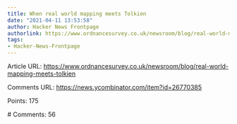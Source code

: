 ```yaml
---
title: When real world mapping meets Tolkien
date: "2021-04-11 13:53:58"
author: Hacker News Frontpage
authorlink: https://www.ordnancesurvey.co.uk/newsroom/blog/real-world-mapping-meets-tolkien
tags:
- Hacker-News-Frontpage
---
```


<p>Article URL: <a href="https://www.ordnancesurvey.co.uk/newsroom/blog/real-world-mapping-meets-tolkien">https://www.ordnancesurvey.co.uk/newsroom/blog/real-world-mapping-meets-tolkien</a></p>
<p>Comments URL: <a href="https://news.ycombinator.com/item?id=26770385">https://news.ycombinator.com/item?id=26770385</a></p>
<p>Points: 175</p>
<p># Comments: 56</p>
